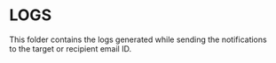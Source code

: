 # LOGS
This folder contains the logs generated while sending the notifications<br>
to the target or recipient email ID.